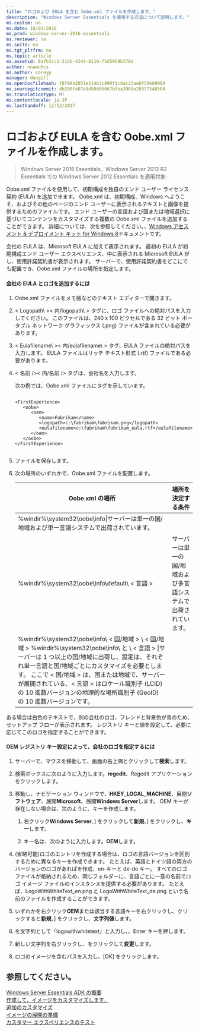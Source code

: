 ```yaml
---
title: "ロゴおよび EULA を含む Oobe.xml ファイルを作成します。"
description: "Windows Server Essentials を使用する方法について説明します。"
ms.custom: na
ms.date: 10/03/2016
ms.prod: windows-server-2016-essentials
ms.reviewer: na
ms.suite: na
ms.tgt_pltfrm: na
ms.topic: article
ms.assetid: 8a7b3cc1-21bb-4344-8110-f5d5959b370d
author: nnamuhcs
ms.author: coreyp
manager: dongill
ms.openlocfilehash: f8f99a2051e114b3c890f1cdac23aebf58689980
ms.sourcegitcommit: db290fa07e9d50686667bfba3969e20377548504
ms.translationtype: MT
ms.contentlocale: ja-JP
ms.lasthandoff: 12/12/2017
---
```

# <a name="create-the-oobexml-file-including-logo-and-eula"></a>ロゴおよび EULA を含む Oobe.xml ファイルを作成します。

>Windows Server 2016 Essentials、Windows Server 2012 R2 Essentials での Windows Server 2012 Essentials を適用対象:

Oobe.xml ファイルを使用して、初期構成を独自のエンド ユーザー ライセンス契約 (EULA) を追加できます。 Oobe.xml は、初期構成、Windows へようこそ、およびその他のページのエンド ユーザーに表示されるテキストと画像を提供するためのファイルです。 エンド ユーザーの言語および国または地域選択に基づいてコンテンツをカスタマイズする複数の Oobe.xml ファイルを追加することができます。 詳細については、次を参照してください。、[Windows アセスメント & デプロイメント キット for Windows 8](https://go.microsoft.com/fwlink/?LinkId=248694)ドキュメントです。  
  
 会社の EULA は、Microsoft EULA に加えて表示されます。 最初の EULA が初期構成エンド ユーザー エクスペリエンス、中に表示される Microsoft EULA がし、使用許諾契約書が表示されます。 サーバーで、使用許諾契約書をどこにでも配置でき、Oobe.xml ファイルの場所を指定します。  
  
#### <a name="to-add-your-company-eula-and-logo"></a>会社の EULA とロゴを追加するには  
  
1.  Oobe.xml ファイルをメモ帳などのテキスト エディターで開きます。  
  
2.  < Logopath\ >< 内/logopath\ > タグに、ロゴ ファイルへの絶対パスを入力してください。 このファイルは、240 x 100 ピクセルである 32 ビット ポータブル ネットワーク グラフィックス (.png) ファイルが含まれている必要があります。  
  
3.  < Eulafilename\ >< 内/eulafilename\ > タグ、EULA ファイルの絶対パスを入力します。 EULA ファイルはリッチ テキスト形式 (.rtf) ファイルである必要があります。  
  
4.  < 名前 \/>< 内/名前 \/> タグは、会社名を入力します。  
  
     次の例では、Oobe.xml ファイルにタグを示しています。  
  
    ```  
  
    <FirstExperience>  
       <oobe>  
          <oem>  
             <name>Fabrikam</name>  
             <logopath>c:\fabrikam\fabrikam.png</logopath>  
             <eulafilename>c:\fabrikam\fabrikam_eula.rtf</eulafilename>  
          </oem>  
       </oobe>  
    </FirstExperience>  
  
    ```  
  
5.  ファイルを保存します。  
  
6.  次の場所のいずれかで、Oobe.xml ファイルを配置します。  
  
    |Oobe.xml の場所|場所を決定する条件|  
    |-----------------------|----------------------------------------|  
    |%windir%\system32\oobe\info\|サーバーは単一の国/地域および単一言語システムで出荷されています。|  
    |%windir%\system32\oobe\info\default\\ < 言語 >|サーバーは単一の国/地域および多言語システムで出荷されています。|  
    |%windir%\system32\oobe\info\\ < 国/地域 > \ < 国/地域 > %windir%\system32\oobe\info\\ と \\ < 言語 > \|サーバーは 1 つ以上の国/地域に出荷し、設定は、それぞれ単一言語と国/地域ごとにカスタマイズを必要とします。 ここで < 国/地域 > は、国または地域で、サーバーが展開されている、< 言語 > はロケール識別子 (LCID) の 10 進数バージョンの地理的な場所識別子 (GeoID) の 10 進数バージョンです。|  
  
 ある場合は白色のテキストで、別の会社のロゴ、フレンドと背景色が青のため、セットアップ フローが表示されます。  レジストリ キーと値を設定して、必要に応じてこのロゴを指定することができます。  
  
#### <a name="to-specify-a-company-logo-by-setting-the-oem-registry-key"></a>OEM レジストリ キー設定によって、会社のロゴを指定するには  
  
1.  サーバーで、マウスを移動して、画面の右上隅とクリックして**検索**します。  
  
2.  検索ボックスに次のように入力します。**regedit**、Regedit アプリケーションをクリックします。  
  
3.  移動し、ナビゲーション ウィンドウで、**HKEY_LOCAL_MACHINE**、展開**ソフトウェア**、展開**Microsoft**、展開**Windows Server**します。 OEM キーが存在しない場合は、次のように、キーを作成します。  
  
    1.  右クリック**Windows Server**、] をクリックして**新規**、] をクリックし、**キー**します。  
  
    2.  キー名は、次のように入力します。**OEM**します。  
  
4.  (省略可能)ロゴのエントリを作成する場合は、ロゴの言語バージョンを区別するために異なるキーを作成できます。 たとえば、英語とドイツ語の両方のバージョンのロゴがあればを作成、en-キーと de-de キー。 すべてのロゴ ファイルが格納されるため、同じフォルダーに、言語ごとに一意の名前でロゴ イメージ ファイルのインスタンスを提供する必要があります。 たとえば、LogoWithWhiteText_en.png と LogoWithWhiteText_de.png という名前のファイルを作成することができます。  
  
5.  いずれかを右クリック**OEM**または該当する言語キーを右クリックし、クリックすると**新規**、] をクリックし、**文字列値**します。  
  
6.  を文字列として「logowithwhitetext」と入力し、、Enter キーを押します。  
  
7.  新しい文字列を右クリックし、をクリックして**変更**します。  
  
8.  ロゴのイメージを含むパスを入力し、[OK] をクリックします。  
  
## <a name="see-also"></a>参照してください。  
 [Windows Server Essentials ADK の概要](Getting-Started-with-the-Windows-Server-Essentials-ADK.md)   
 [作成して、イメージをカスタマイズします。](Creating-and-Customizing-the-Image.md)   
 [追加のカスタマイズ](Additional-Customizations.md)   
 [イメージの展開の準備](Preparing-the-Image-for-Deployment.md)   
 [カスタマー エクスペリエンスのテスト](Testing-the-Customer-Experience.md)